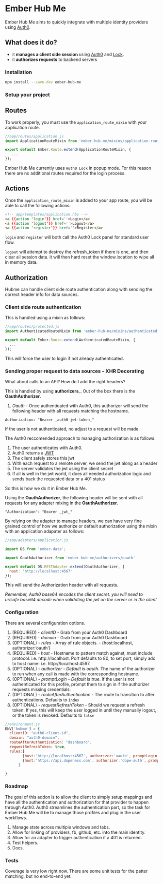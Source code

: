 # Ember Hub Me

Ember Hub Me aims to quickly integrate with multiple identity providers using [Auth0](https://auth0.com/).

## What does it do?

* it __manages a client side session__ using [Auth0](https://auth0.com/) and [Lock](https://auth0.com/docs/lock).
* it __authorizes requests__ to backend servers

### Installation

```bash
npm install --save-dev ember-hub-me
```

### Setup your project

## Routes

To work properly, you must use the ```application_route_mixin``` with your application route.

```js
//app/routes/application.js
import ApplicationRouteMixin from 'ember-hub-me/mixins/application-route';

export default Ember.Route.extend(ApplicationRouteMixin, {
   ... 
});
```

Ember Hub Me currently uses ```Auth0 Lock``` in popup mode. For this reason there are no additional routes required for the login process.

## Actions

Once the ```application_route_mixin``` is added to your app route, you will be able to call the following actions:

```html
<!-- app/templates/application.hbs -->
<a {{action 'login'}} href=''>Login</a>
<a {{action 'logout'}} href=''>Logout</a>
<a {{action 'register'}} href=''>Register</a>
```

```login``` and ```register``` will both call the Auth0 Lock panel for standard user flow.

```logout``` will attempt to destroy the refresh_token if there is one, and then clear all session data. It will then hard reset the window.location to wipe all in memory data.

## Authorization

Hubme can handle client side route authentication along with sending the correct header info for data sources.


### Client side route authentication

This is handled using a mixin as follows:

```js
//app/routes/protected.js
import AuthenticatedRouteMixin from 'ember-hub-me/mixins/authenticated-route';

export default Ember.Route.extend(AuthenticatedRouteMixin, {
  ...
});
```

This will force the user to login if not already authenticated.

### Sending proper request to data sources - XHR Decorating

What about calls to an API? How do I add the right headers?


This is handled by using __authorizers___. Out of the box there is the __OauthAuthorizer__.

1. _Oauth_ - Once authenticated with Auth0, this authorizer will send the following header with all requests matching the hostname.

```
Authorization: "Bearer _auth0-jwt-token_"
```

If the user is not authenticated, no adjust to a request will be made.









The Auth0 reccomended approach to managing authorization is as follows.

1. The user authenticates with Auth0.
2. Auth0 returns a [JWT](http://jwt.io/)
3. The client safely stores this jwt
4. With each request to a remote server, we send the jwt along as a header
5. The server validates the jwt using the client secret
6. If all is well in the jwt world, it does all needed authorization logic and sends back the requested data or a 401 status

So this is how we do it in Ember Hub Me. 

Using the __OauthAuthorizer__, the following header will be sent with all requests for any adapter mixing in the __OauthAuthorizer__.

```HTTP
"Authorization": "Bearer _jwt_"
```

By relying on the adapter to manage headers, we can have very fine grained control of how we authorize or default authorization using the mixin with an application adapater as follows:

```js
//app/adapters/application.js

import DS from 'ember-data';

import OauthAuthorizer from 'ember-hub-me/authorizers/oauth'

export default DS.RESTAdapter.extend(OauthAuthorizer, {
  host: 'http://localhost:4567'
});
```

This will send the Authorization header with all requests.

_Remember, Auth0 base64 encodes the client secret. you will need to urlsafe base64 decode when validating the jwt on the server or in the client_

### Configuration

There are several configuration options.

1. (REQUIRED) - _clientID_ - Grab from your Auth0 Dashboard
2. (REQUIRED) - _domain_ - Grab from your Auth0 Dashboard
3. (OPTIONAL) - _rules_ - Array of rule objects. - {host:localhost, authrorizer:’oauth’}
  1. (REQUIRED) - _host_ - Hostname to pattern match against, must include protocol: i.e. http://localhost. Port defaults to 80, to set port, simply add to host name: i.e. http://localhost:4567.
  2. (OPTIONAL) - _authorizer_ - *Default* is _oauth_. The name of the authorizer to run when any call is made with the corresponding hostname.
  3. (OPTIONAL) - _promptLogin_ - *Default* is _true_. If the user is not authenticated for this profile, prompt them to sign in if the authorizer requests missing credentials.
3. (OPTIONAL) - _routeAfterAuthentication_ - The route to transition to after authentications. Defaults to ```index```
4. (OPTIONAL) - _requestRefreshToken_ - Should we request a refresh token. If yes, this will keep the user logged in until they manually logout, or the token is revoked. Defaults to ```false```

```js
//environment.js
ENV['hubme'] = {
  clientID: "auth0-client-id",
  domain: "auth0-domain",
  routeAfterAuthentication: "dashboard",
  requestRefreshToken: true,
  rules:[
        {host:'http://localhost:4567', authorizer:'oauth', promptLogin:false},
        {host:'https://api.dopeness.com', authorizer:'dope-auth', promptLogin:false}
      ]

}
```

### Roadmap

The goal of this addon is to allow the client to simply setup mappings and have all the authentication and authorization for that provider to happen through Auth0. Auth0 streamlines the authentication part, so the task for Ember Hub Me will be to manage those profiles and plug in the user workflows.

1. Manage state across multiple windows and tabs.
2. Allow for linking of providers, fb, github, etc. into the main identity.
3. Allow for an adapter to trigger authentication if a 401 is returned.
4. Test helpers.
5. Docs.

### Tests

Coverage is very low right now. There are some unit tests for the patter matching, but no end-to-end yet.